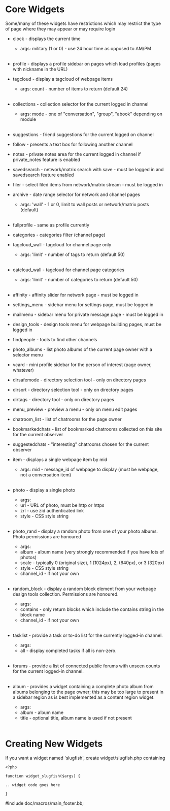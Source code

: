 Core Widgets
============

Some/many of these widgets have restrictions which may restrict the type of page where they may appear or may require login


* clock - displays the current time
    * args: military (1 or 0) - use 24 hour time as opposed to AM/PM
<br />&nbsp;<br />

* profile - displays a profile sidebar on pages which load profiles (pages with nickname in the URL)

* tagcloud - display a tagcloud of webpage items

    * args: count - number of items to return (default 24)
<br />&nbsp;<br />

* collections - collection selector for the current logged in channel

    * args: mode - one of "conversation", "group", "abook" depending on module
<br />&nbsp;<br />

* suggestions - friend suggestions for the current logged on channel

* follow - presents a text box for following another channel

* notes - private notes area for the current logged in channel if private_notes feature is enabled

* savedsearch - network/matrix search with save - must be logged in and savedsearch feature enabled

* filer - select filed items from network/matrix stream - must be logged in

* archive - date range selector for network and channel pages
    * args: 'wall' - 1 or 0, limit to wall posts or network/matrix posts (default)
<br />&nbsp;<br />

* fullprofile - same as profile currently

* categories - categories filter (channel page)

* tagcloud_wall - tagcloud for channel page only
    * args: 'limit' - number of tags to return (default 50)
<br />&nbsp;<br />

* catcloud_wall - tagcloud for channel page categories
    * args: 'limit' - number of categories to return (default 50)
<br />&nbsp;<br />

* affinity - affinity slider for network page - must be logged in

* settings_menu - sidebar menu for settings page, must be logged in

* mailmenu - sidebar menu for private message page - must be logged in

* design_tools - design tools menu for webpage building pages, must be logged in

* findpeople - tools to find other channels

* photo_albums - list photo albums of the current page owner with a selector menu

* vcard - mini profile sidebar for the person of interest (page owner, whatever)

* dirsafemode - directory selection tool - only on directory pages

* dirsort - directory selection tool - only on directory pages

* dirtags - directory tool - only on directory pages

* menu_preview - preview a menu - only on menu edit pages

* chatroom_list - list of chatrooms for the page owner

* bookmarkedchats - list of bookmarked chatrooms collected on this site for the current observer

* suggestedchats - "interesting" chatrooms chosen for the current observer

* item - displays a single webpage item by mid
    * args: mid - message_id of webpage to display (must be webpage, not a conversation item)
<br />&nbsp;<br />

* photo - display a single photo
    * args: 
    * url - URL of photo, must be http or https
    * zrl - use zid authenticated link
    * style - CSS style string
<br />&nbsp;<br />

* photo_rand - display a random photo from one of your photo albums. Photo permissions are honoured
    * args: 
    * album - album name (very strongly recommended if you have lots of photos)
    * scale - typically 0 (original size), 1 (1024px), 2, (640px), or 3 (320px)
    * style - CSS style string
	* channel_id - if not your own
<br />&nbsp;<br />

* random_block - display a random block element from your webpage design tools collection. Permissions are honoured.
    * args: 
    * contains - only return blocks which include the contains string in the block name
    * channel_id - if not your own
<br />&nbsp;<br />

* tasklist - provide a task or to-do list for the currently logged-in channel.
	* args:
	* all - display completed tasks if all is non-zero.
<br />&nbsp;<br />

* forums - provide a list of connected public forums with unseen counts for the current logged-in channel.
<br />&nbsp;<br />


* album - provides a widget containing a complete photo album from albums belonging to the page owner; this may be too large to present in a sidebar region as is best implemented as a content region widget. 
	* args:
	* album - album name
	* title - optional title, album name is used if not present
<br />&nbsp;<br />
 

Creating New Widgets
====================

If you want a widget named 'slugfish', create widget/slugfish.php containing


    <?php
    
    function widget_slugfish($args) {
    
    .. widget code goes here
    
    }


#include doc/macros/main_footer.bb;
